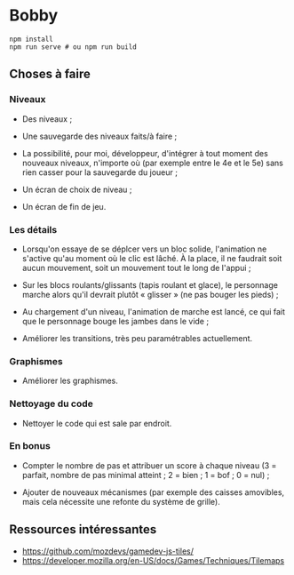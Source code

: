 # Bobby

```
npm install
npm run serve # ou npm run build
```

## Choses à faire

### Niveaux

- Des niveaux ;

- Une sauvegarde des niveaux faits/à faire ;

- La possibilité, pour moi, développeur, d'intégrer à tout moment des nouveaux
  niveaux, n'importe où (par exemple entre le 4e et le 5e) sans rien casser
  pour la sauvegarde du joueur ;

- Un écran de choix de niveau ;

- Un écran de fin de jeu.

### Les détails

- Lorsqu'on essaye de se déplcer vers un bloc solide, l'animation ne s'active
  qu'au moment où le clic est lâché. À la place, il ne faudrait soit aucun
  mouvement, soit un mouvement tout le long de l'appui ;

- Sur les blocs roulants/glissants (tapis roulant et glace), le personnage
  marche alors qu'il devrait plutôt « glisser » (ne pas bouger les pieds) ;

- Au chargement d'un niveau, l'animation de marche est lancé, ce qui fait que
  le personnage bouge les jambes dans le vide ;

- Améliorer les transitions, très peu paramétrables actuellement.

### Graphismes

- Améliorer les graphismes.

### Nettoyage du code

- Nettoyer le code qui est sale par endroit.

### En bonus

- Compter le nombre de pas et attribuer un score à chaque niveau (3 = parfait,
  nombre de pas minimal atteint ; 2 = bien ; 1 = bof ; 0 = nul) ;

- Ajouter de nouveaux mécanismes (par exemple des caisses amovibles, mais cela
  nécessite une refonte du système de grille).

## Ressources intéressantes

- https://github.com/mozdevs/gamedev-js-tiles/
- https://developer.mozilla.org/en-US/docs/Games/Techniques/Tilemaps

